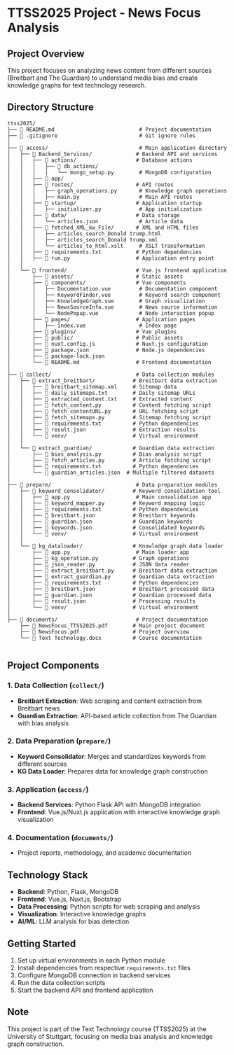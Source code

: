 # TTSS2025 Project - News Focus Analysis

## Project Overview
This project focuses on analyzing news content from different sources (Breitbart and The Guardian) to understand media bias and create knowledge graphs for text technology research.

## Directory Structure

```
ttss2025/
├── 📄 README.md                           # Project documentation
├── 📄 .gitignore                          # Git ignore rules
│
├── 📁 access/                             # Main application directory
│   ├── 📁 Backend_Services/              # Backend API and services
│   │   ├── 📁 actions/                   # Database actions
│   │   │   ├── 📁 db_actions/
│   │   │   │   └── mongo_setup.py        # MongoDB configuration
│   │   ├── 📁 app/
│   │   ├── 📁 routes/                    # API routes
│   │   │   ├── graph_operations.py       # Knowledge graph operations
│   │   │   ├── main.py                   # Main API routes
│   │   ├── 📁 startup/                   # Application startup
│   │   │   ├── initializer.py            # App initialization
│   │   ├── 📁 data/                      # Data storage
│   │   │   └── articles.json             # Article data
│   │   ├── 📁 fetched_XML_kw_File/       # XML and HTML files
│   │   │   ├── articles_search_Donald trump.html
│   │   │   ├── articles_search_Donald trump.xml
│   │   │   └── articles_to_html.xslt     # XSLT transformation
│   │   ├── 📄 requirements.txt           # Python dependencies
│   │   ├── 📄 run.py                     # Application entry point
│   │
│   └── 📁 frontend/                      # Vue.js frontend application
│       ├── 📁 assets/                    # Static assets
│       ├── 📁 components/                # Vue components
│       │   ├── Documentation.vue         # Documentation component
│       │   ├── KeywordFinder.vue         # Keyword search component
│       │   ├── KnowledgeGraph.vue        # Graph visualization
│       │   ├── NewsSourceInfo.vue        # News source information
│       │   └── NodePopup.vue             # Node interaction popup
│       ├── 📁 pages/                     # Application pages
│       │   ├── index.vue                 # Index page
│       ├── 📁 plugins/                   # Vue plugins
│       ├── 📁 public/                    # Public assets
│       ├── 📄 nuxt.config.js             # Nuxt.js configuration
│       ├── 📄 package.json               # Node.js dependencies
│       ├── 📄 package-lock.json
│       └── 📄 README.md                  # Frontend documentation
│
├── 📁 collect/                           # Data collection modules
│   ├── 📁 extract_breitbart/            # Breitbart data extraction
│   │   ├── 📄 breitbart_sitemap.xml     # Sitemap data
│   │   ├── 📄 daily_sitemaps.txt        # Daily sitemap URLs
│   │   ├── 📄 extracted_content.txt     # Extracted content
│   │   ├── 📄 fetch_content.py          # Content fetching script
│   │   ├── 📄 fetch_contentURL.py       # URL fetching script
│   │   ├── 📄 fetch_sitemaps.py         # Sitemap fetching script
│   │   ├── 📄 requirements.txt          # Python dependencies
│   │   ├── 📄 result.json               # Extraction results
│   │   └── 📁 venv/                     # Virtual environment
│   │
│   └── 📁 extract_guardian/             # Guardian data extraction
│       ├── 📄 bias_analysis.py          # Bias analysis script
│       ├── 📄 fetch_articles.py         # Article fetching script
│       ├── 📄 requirements.txt          # Python dependencies
│       └── 📄 guardian_articles.json  # Multiple filtered datasets
│
├── 📁 prepare/                           # Data preparation modules
│   ├── 📁 keyword_consolidator/         # Keyword consolidation tool
│   │   ├── 📄 app.py                     # Main consolidation app
│   │   ├── 📄 keyword_mapper.py         # Keyword mapping logic
│   │   ├── 📄 requirements.txt          # Python dependencies
│   │   ├── 📄 breitbart.json            # Breitbart keywords
│   │   ├── 📄 guardian.json             # Guardian keywords
│   │   ├── 📄 keywords.json             # Consolidated keywords
│   │   └── 📁 venv/                     # Virtual environment
│   │
│   └── 📁 kg_dataloader/                # Knowledge graph data loader
│       ├── 📄 app.py                     # Main loader app
│       ├── 📄 kg_operation.py           # Graph operations
│       ├── 📄 json_reader.py            # JSON data reader
│       ├── 📄 extract_breitbart.py      # Breitbart data extraction
│       ├── 📄 extract_guardian.py       # Guardian data extraction
│       ├── 📄 requirements.txt          # Python dependencies
│       ├── 📄 breitbart.json            # Breitbart processed data
│       ├── 📄 guardian.json             # Guardian processed data
│       ├── 📄 result.json               # Processing results
│       └── 📁 venv/                     # Virtual environment
│
├── 📁 documents/                         # Project documentation
    ├── 📄 NewsFocus_TTSS2025.pdf        # Main project document
    ├── 📄 NewsFocus.pdf                 # Project overview
    └── 📄 Text Technology.docx          # Course documentation


```

## Project Components

### 1. Data Collection (`collect/`)
- **Breitbart Extraction**: Web scraping and content extraction from Breitbart news
- **Guardian Extraction**: API-based article collection from The Guardian with bias analysis

### 2. Data Preparation (`prepare/`)
- **Keyword Consolidator**: Merges and standardizes keywords from different sources
- **KG Data Loader**: Prepares data for knowledge graph construction

### 3. Application (`access/`)
- **Backend Services**: Python Flask API with MongoDB integration
- **Frontend**: Vue.js/Nuxt.js application with interactive knowledge graph visualization

### 4. Documentation (`documents/`)
- Project reports, methodology, and academic documentation

## Technology Stack

- **Backend**: Python, Flask, MongoDB
- **Frontend**: Vue.js, Nuxt.js, Bootstrap
- **Data Processing**: Python scripts for web scraping and analysis
- **Visualization**: Interactive knowledge graphs
- **AI/ML**: LLM analysis for bias detection

## Getting Started

1. Set up virtual environments in each Python module
2. Install dependencies from respective `requirements.txt` files
3. Configure MongoDB connection in backend services
4. Run the data collection scripts
5. Start the backend API and frontend application

## Note
This project is part of the Text Technology course (TTSS2025) at the University of Stuttgart, focusing on media bias analysis and knowledge graph construction.
